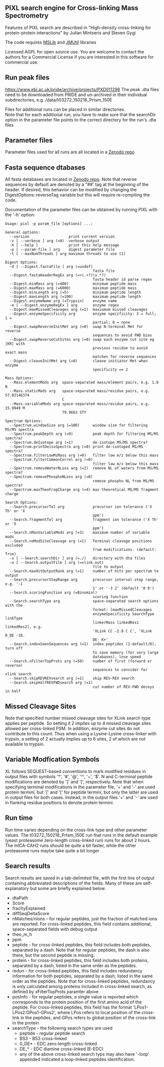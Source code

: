 ## PIXL search engine for Cross-linking Mass Spectrometry
Features of PIXL search are described in 
"High-density cross-linking for protein-protein interactions" by Julian Mintseris and Steven Gygi

The code requires [MSLib](https://github.com/gygilab/MSLib) and [JMUtil](https://github.com/gygilab/JMUtil) libraries

Licensed AGPL for open source use.  You are welcome to contact the authors for a Commercial License if you are interested in this software for commercial use.  

## Run peak files
https://www.ebi.ac.uk/pride/archive/projects/PXD011296
The peak .dta files need to be downloaded from PRIDE and un-archived in their individual subdirectories, e.g.
/data/t03272_150218_Prtsm_150E

Files for additional runs can be placed in similar directories.  
Note that for each additional run, you have to make sure that the searchDir option in the parameter file points to the correct directory for the run's .dta files

## Parameter files
Parameter files used for all runs are all located in a [Zenodo repo](https://zenodo.org/record/3571196)

## Fasta sequence dtabases
All fasta databases are located in [Zenodo repo](https://zenodo.org/record/3571196).  Note that reverse sequences by default are denoted by a "##' tag at the beginning of the header.
If desired, this behavior can be modified by changing the DigestOptions::reverseTag variable but this will require re-compiling the code.  

Documentation of the parameter files can be obtained by running PIXL with the '-h' option:

```
Usage: pixl -p param_file [options] ...:

General options:
  --version                  print current version
  -v [ --verbose ] arg (=0)  verbose output
  -h [ --help ]              print this help message
  -p [ --param-file ] arg    digest parameter file
  -t [ --maxNumThreads ] arg maximum threads to use [1]

Digest Options:
  -d [ --Digest.fastaFile ] arg (=undef)
                                        fasta file
  --Digest.fastaHeaderRegEx arg (=>(.+?)\s.*?)
                                        fasta header id parse regex
  --Digest.minMass arg (=400)           minimum peptide mass
  --Digest.maxMass arg (=6000)          maximum peptide mass
  --Digest.minLength arg (=5)           minimum peptide length
  --Digest.maxLength arg (=100)         maximum peptide length
  --Digest.enzymeName arg (=Trypsin)    enzyme name
  -e [ --Digest.enzymeRegEx ] arg       enzyme regex
  --Digest.maxMissedCleavages arg (=2)  maxiumum missed cleavages
  --Digest.enzymeSpecificity arg        enzyme specificity: 2 = full; 1 = 
                                        partial; 0 = none
  --Digest.swapReverseInitMet arg (=0)  swap N-terminal Met for reverse 
                                        sequences to avoid FWD bias
  --Digest.swapReverseCutSites arg (=0) swap each enzyme cut site eg [KR] with 
                                        previous residue to avoid exact mass 
                                        matches for reverse sequences
  --Digest.cleaveInitMet arg (=0)       cleave initiator Met when enzyme 
                                        specificity == 2

Mass Options:
  --Mass.elementMods arg  space-separated mass/element pairs, e.g. 1.0 N
  --Mass.staticMods arg   space-separated mass/residue pairs, e.g. 57.02146374 
                          C
  --Mass.variableMods arg space-separated mass/residue pairs, e.g. 15.9949 M 
                          79.9663 STY

Spectrum Options:
  --Spectrum.windowSize arg (=100)      window size for filtering MS/MS spectra
  --Spectrum.peakDepth arg (=9)         peak depth for filtering MS/MS spectra)
  --Spectrum.deIsotope arg (=1)         de-isotope MS/MS spectra?
  --Spectrum.printDeisoSpectra arg (=0) print de-isotoped MS/MS spectra?
  --Spectrum.filterLowMzMass arg (=0)   filter low m/z below this mass
  --Spectrum.filterCommonCorrel arg (=0)
                                        filter low m/z below this mass
  --Spectrum.removeWaterNLoss arg (=1)  remove NL of waters from MS/MS spectra?
  --Spectrum.removePhosphoNLoss arg (=0)
                                        remove phospho NL from MS/MS spectra?
  --Spectrum.maxTheoFragCharge arg (=4) max theoretical MS/MS fragment charge

Search Options:
  --Search.precursorTol arg             precursor ion tolerance ('X Th' or 'X 
                                        ppm')
  --Search.fragmentTol arg              fragment ion tolerance ('X Th' or 'X 
                                        ppm')
  --Search.nMaxVariableMods arg (=3)    maximum number of variable mods
  --Search.noModSiteCleavage arg (=1)   Terminal cleavage positions excluded 
                                        from modifications. (default: True)
  -s [ --Search.searchDir ] arg (=./)   directory with dta files
  -o [ --Search.outputFile ] arg (=xlink.out)
                                        file to output
  --Search.maxHitOutputRank arg (=1)    number of hits per spectrum to output
  --Search.precursorStepRange arg       precursor interval step range, e.g. '-1
                                        1' or '-3 2' (default '0 0')
  --Search.scoringFunction arg (=Binomial)
                                        scoring function
  --Search.searchType arg               space-separated search options with the
                                        format: [maxMissedCleavages 
                                        enzymeSpecificity SearchType linkType 
                                        linkerMass linkedRes1 linkedRes2], e.g.
                                        'XLink CC -2.0 C C', 'XLink 0_DE -18. 
                                        DE- K+'
  --Search.indexSeenSequences arg (=1)  index peptides (1-default/0), turn off 
                                        to save memory (for very large 
                                        databases), lose speed
  --Search.xFilterTopProts arg (=50)    number of first (forward or reverse) 
                                        sequences to consider for xlink search
  --Search.skipREVREVsearch arg (=1)    skip REV-REV search
  --Search.skipHalfREVFWDsearch arg (=1)
                                        cut number of REV-FWD decoys in half

```
## Missed Cleavage Sites
Note that specified number missed cleavage sites for XLink search type applies per peptide.  So setting it 2 implies up to 4 missed cleavage sites allowed per cross-linked PSM.  In addition, enzyme cut sites do not contribute to this count.  Thus when using a Lysine-Lysine cross-linker with trypsin, a setting of 2 actually implies up to 6 sites, 2 of which are not available to trypsin.  

## Variable Modfication Symbols
XL follows SEQUEST-based conventions to mark modified residues in output files with symbols '*', '#', '@', '^', '~', '$'.
N and C-terminal peptide modifications are denoted by ']' and '[', respectively.  Note that when specifying terminal modifications in the parameter file, '+' and '-' are used protein termini, but ']' and '[' for peptide termini, but only the latter are used in output files for both cases.  Instead, in the output files '+' and '-' are used in flanking residue positions to denote protein termini.  

## Run time
Run time varies depending on the cross-link type and other parameter values.  The t03272_150218_Prtsm_150E run that runs in the default example (yeast proteasome zero-length cross-linked run) runs for about 2 hours.  The mICA-CAH2 runs should be quite a bit faster, while the other proteasome runs maybe take quite a bit longer

## Search results
Search results are saved in a tab-delimited file, with the first line of output containing abbreviated descriptions of the fields.  Many of these are self-explanatory but some are briefly explained below. 
- dtaPath
- Score
- fracItyExplained
- diffSeqDeltaScore
- nMatches/nIons - for regular peptides, just the fraction of matched ions are reported.  For cross-linked peptides, this field contains additional, space-separated fields with debug output
- theo_m_h
- ppm
- peptide - for cross-linked peptides, this field includes both peptides, separated by a dash.  Note that for regular peptides, the dash is also there, but the second peptide is missing. 
- protein - for cross-linked peptides, this field includes both proteins, separated by a dash, listed in the same order as the peptides.  
- redun - for cross-linked peptides, this field includes redundancy information for both peptides, separated by a dash, listed in the same order as the peptides.  Note that for cross-linked peptides, redundancy is only calculated among proteins included in cross-linked search, as defined by xFilterTopProts paramter above
- posInfo - for regular peptides, a single value is reported which corresponds to the protein position of the first amino acid of the peptide.  For cross-linked peptides, this field has the format 'LPos1-LPos2:GPos1-GPos2', where LPos refers to local position of the cross-link in the peptides, and GPos refers to global position of the cross-link in the protein
- searchType - the following search types are used
    + peptide - regular peptide search
    + BS3 - BS3 cross-linked
    + 0_DE* - EDC zero-length cross-linked
    + DE_* - EDC diamine cross-linked (E-EDC)
    + any of the above cross-linked search typs may also have '-loop' appended indicated a loop-linked peptides identification.

